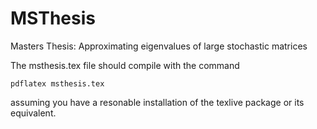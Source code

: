MSThesis
========

Masters Thesis: Approximating eigenvalues of large stochastic matrices

The msthesis.tex file should compile with the command 

    pdflatex msthesis.tex
    
assuming you have a resonable installation of the texlive package or its equivalent.

